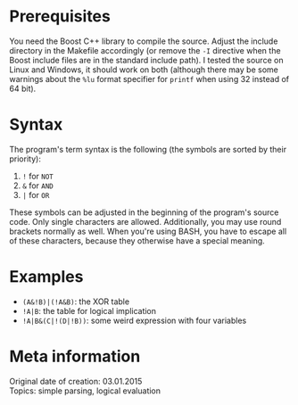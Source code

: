# Prerequisites
You need the Boost C++ library to compile the source. Adjust the include directory in the Makefile accordingly (or remove the `-I` directive when the Boost include files are in the standard include path).
I tested the source on Linux and Windows, it should work on both (although there may be some warnings about the `%lu` format specifier for `printf` when using 32 instead of 64 bit).

# Syntax
The program's term syntax is the following (the symbols are sorted by their priority):
1. `!` for `NOT`
2. `&` for `AND`
3. `|` for `OR`

These symbols can be adjusted in the beginning of the program's source code. Only single characters are allowed.
Additionally, you may use round brackets normally as well.
When you're using BASH, you have to escape all of these characters, because they otherwise have a special meaning.

# Examples
- `(A&!B)|(!A&B)`: the XOR table
- `!A|B`: the table for logical implication
- `!A|B&(C|!(D|!B))`: some weird expression with four variables

# Meta information
Original date of creation: 03.01.2015  
Topics: simple parsing, logical evaluation
